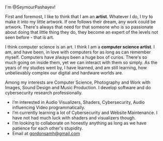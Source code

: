 I'm @SeymourPashayev!

First and foremost, I like to think that I am an <strong>artist</strong>. Whatever I do, I try to make it into my little artwork. If one follows their dream, any work could be artwork. There's always that need for that someone who is so passionate about doing that little thing they do, they become an expert of the levels not seen before - that is art.

I think computer science is an art. I think I am a <strong>computer science artist</strong>. I am, and have been, in love with computers for as long as can remember myself. Computers have always been a huge box of curios. There's so much going on inside them, yet we can interact with them so simply. As the years of my studies went by, I have learned, and am still learning, how unbelievably complex our digital and hardware worlds are. 

Among my interests are Computer Science, Photography and Work with Images, Sound Design and Music Production. I develop software and do cybersecurity research professionally.

- I’m interested in Audio Visualizers, Shaders, Cybersecurity, Audio influencing Video programmatically.
- I’m currently learning a lot of Cybersecurity and Website Maintenance. I have not had much luck with shaders and visualizers though.
- I’m looking to collaborate on honestly anything as long as we have patience for each other's stupidity.
- Email at gordonsamh@gmail.com

<!---
SeymourPashayev/SeymourPashayev is a ✨ special ✨ repository because its `README.md` (this file) appears on your GitHub profile.
You can click the Preview link to take a look at your changes.
--->

